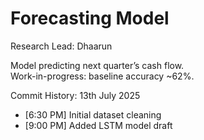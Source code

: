 # Forecasting Model  

Research Lead: Dhaarun  

Model predicting next quarter’s cash flow.  
Work-in-progress: baseline accuracy ~62%.  

Commit History:
13th July 2025
- [6:30 PM] Initial dataset cleaning
- [9:00 PM] Added LSTM model draft
